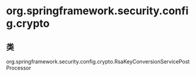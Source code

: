 # org.springframework.security.config.crypto

## 类

org.springframework.security.config.crypto.RsaKeyConversionServicePostProcessor




